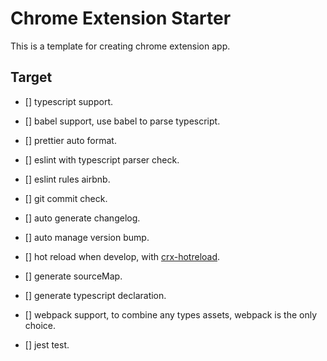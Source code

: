 # Chrome Extension Starter

This is a template for creating chrome extension app.

## Target

- [] typescript support.

- [] babel support, use babel to parse typescript.

- [] prettier auto format.

- [] eslint with typescript parser check.

- [] eslint rules airbnb.

- [] git commit check.

- [] auto generate changelog.

- [] auto manage version bump.

- [] hot reload when develop, with [crx-hotreload](https://github.com/xpl/crx-hotreload).

- [] generate sourceMap.

- [] generate typescript declaration.

- [] webpack support, to combine any types assets, webpack is the only choice.

- [] jest test.
